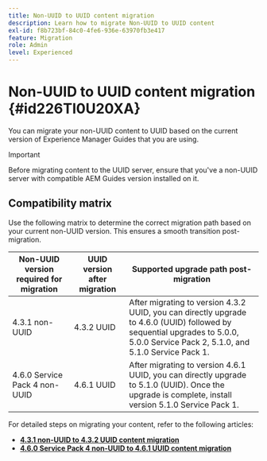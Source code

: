 ```yaml
---
title: Non-UUID to UUID content migration
description: Learn how to migrate Non-UUID to UUID content
exl-id: f8b723bf-84c0-4fe6-936e-63970fb3e417
feature: Migration
role: Admin
level: Experienced
---
```

# Non-UUID to UUID content migration {#id226TI0U20XA}


You can migrate your non-UUID content to UUID based on the current version of Experience Manager Guides that you are using. 

>[!IMPORTANT]
>
> Before migrating content to the UUID server, ensure that you've a non-UUID server with compatible AEM Guides version  installed on it.

## Compatibility matrix

Use the following matrix to determine the correct migration path based on your current non-UUID version. This ensures a smooth transition post-migration.

|Non-UUID version required for migration|UUID version after migration | Supported upgrade path post-migration| 
|---|---|---|
|4.3.1 non-UUID |  4.3.2 UUID|After migrating to version 4.3.2 UUID, you can directly upgrade to 4.6.0 (UUID) followed by sequential upgrades to 5.0.0, 5.0.0 Service Pack 2, 5.1.0, and 5.1.0 Service Pack 1.|
|4.6.0 Service Pack 4 non-UUID|4.6.1 UUID |After migrating to version 4.6.1 UUID, you can directly upgrade to 5.1.0 (UUID). Once the upgrade is complete, install version 5.1.0 Service Pack 1.|

For detailed steps on migrating your content, refer to the following articles:

- [**4.3.1 non-UUID to 4.3.2 UUID content migration**](./migrate-non-uuid-4-3.md)
- [**4.6.0 Service Pack 4 non-UUID to 4.6.1 UUID content migration**](./migrate-non-uuid-uuid-4-6.md)



